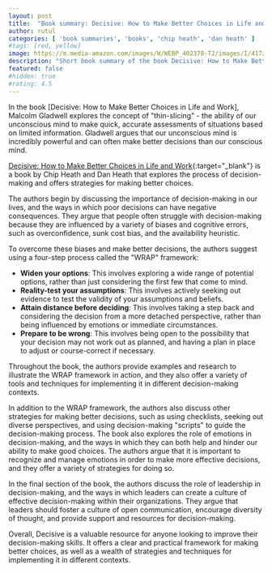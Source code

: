 ```yaml
---
layout: post
title:  "Book summary: Decisive: How to Make Better Choices in Life and Work, Chip Heath and Dan Heath"
author: rutul
categories: [ 'book summaries', 'books', 'chip heath', 'dan heath' ]
#tags: [red, yellow]
image: https://m.media-amazon.com/images/W/WEBP_402378-T2/images/I/417zPSC7F2L.jpg
description: "Short book summary of the book Decisive: How to Make Better Choices in Life and Work by Chip Heath and Dan Heath"
featured: false
#hidden: true
#rating: 4.5
---
```


In the book [Decisive: How to Make Better Choices in Life and Work], Malcolm Gladwell explores the concept of "thin-slicing" - the ability of our unconscious mind to make quick, accurate assessments of situations based on limited information. Gladwell argues that our unconscious mind is incredibly powerful and can often make better decisions than our conscious mind.

[Decisive: How to Make Better Choices in Life and Work](https://amzn.to/3jNhMZO){:target="_blank"} is a book by Chip Heath and Dan Heath that explores the process of decision-making and offers strategies for making better choices.

The authors begin by discussing the importance of decision-making in our lives, and the ways in which poor decisions can have negative consequences. They argue that people often struggle with decision-making because they are influenced by a variety of biases and cognitive errors, such as overconfidence, sunk cost bias, and the availability heuristic.

To overcome these biases and make better decisions, the authors suggest using a four-step process called the "WRAP" framework:
* **Widen your options**: This involves exploring a wide range of potential options, rather than just considering the first few that come to mind.
* **Reality-test your assumptions**: This involves actively seeking out evidence to test the validity of your assumptions and beliefs.
* **Attain distance before deciding**: This involves taking a step back and considering the decision from a more detached perspective, rather than being influenced by emotions or immediate circumstances.
* **Prepare to be wrong**: This involves being open to the possibility that your decision may not work out as planned, and having a plan in place to adjust or course-correct if necessary.

Throughout the book, the authors provide examples and research to illustrate the WRAP framework in action, and they also offer a variety of tools and techniques for implementing it in different decision-making contexts.

In addition to the WRAP framework, the authors also discuss other strategies for making better decisions, such as using checklists, seeking out diverse perspectives, and using decision-making "scripts" to guide the decision-making process.
The book also explores the role of emotions in decision-making, and the ways in which they can both help and hinder our ability to make good choices. The authors argue that it is important to recognize and manage emotions in order to make more effective decisions, and they offer a variety of strategies for doing so.

In the final section of the book, the authors discuss the role of leadership in decision-making, and the ways in which leaders can create a culture of effective decision-making within their organizations. They argue that leaders should foster a culture of open communication, encourage diversity of thought, and provide support and resources for decision-making.

Overall, Decisive is a valuable resource for anyone looking to improve their decision-making skills. It offers a clear and practical framework for making better choices, as well as a wealth of strategies and techniques for implementing it in different contexts.